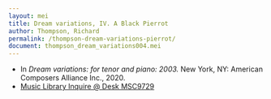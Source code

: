 ```yaml
---
layout: mei
title: Dream variations, IV. A Black Pierrot
author: Thompson, Richard
permalink: /thompson-dream-variations-pierrot/
document: thompson_dream_variations004.mei
---
```


- In *Dream variations: for tenor and piano: 2003.* New York, NY: American Composers Alliance Inc., 2020.
- <a href="https://tufts.primo.exlibrisgroup.com/permalink/01TUN_INST/1kc9gia/alma991018728135803851" target="_blank">Music Library Inquire @ Desk MSC9729</a>
